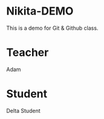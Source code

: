 # Nikita-DEMO
This is a demo for Git &amp; Github class.

# Teacher 
Adam 

# Student 
Delta Student